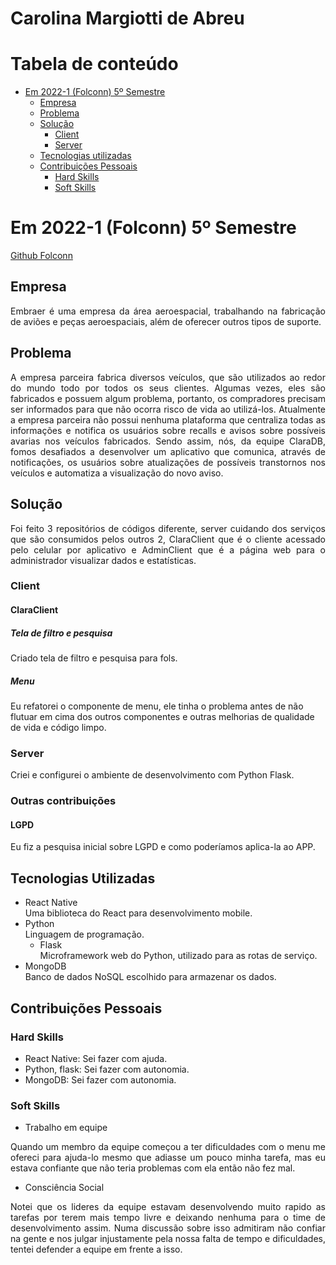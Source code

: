 # Carolina Margiotti de Abreu

# Tabela de conteúdo

-   [Em 2022-1 (Folconn) 5º Semestre](#em-2022-1-folconn-5º-semestre)
    -   [Empresa](#empresa)
    -   [Problema](#problema)
    -   [Solução](#solução)
        -   [Client](#client)
        -   [Server](#server)
    -   [Tecnologias utilizadas](#tecnologias-utilizadas)
    -   [Contribuições Pessoais](#contribuições-pessoais)
        -   [Hard Skills](#hard-skills)
        -   [Soft Skills](#soft-skills)

# Em 2022-1 (Folconn) 5º Semestre
[Github Folconn](https://github.com/CarolinaMargiotti/api-claradb)


## Empresa

<p align="justify">
Embraer é uma empresa da área aeroespacial, trabalhando na fabricação de aviões e peças aeroespaciais, além de oferecer outros tipos de suporte.
</p>

## Problema
<p align="justify">
A empresa parceira fabrica diversos veículos, que são utilizados ao redor do mundo todo por todos os seus clientes. Algumas vezes, eles são fabricados e possuem algum problema, portanto, os compradores precisam ser informados para que não ocorra risco de vida ao utilizá-los. Atualmente a empresa parceira não possui nenhuma plataforma que centraliza todas as informações e notifica os usuários sobre recalls e avisos sobre possíveis avarias nos veículos fabricados. Sendo assim, nós, da equipe ClaraDB, fomos desafiados a desenvolver um aplicativo que comunica, através de notificações, os usuários sobre atualizações de possíveis transtornos nos veículos e automatiza a visualização do novo aviso.
</p>

## Solução

<p align="justify">
Foi feito 3 repositórios de códigos diferente, server cuidando dos serviços que são consumidos pelos outros 2, ClaraClient que é o cliente acessado pelo celular por aplicativo e AdminClient que é a página web para o administrador visualizar dados e estatísticas.
</p>

### Client

#### ClaraClient

##### Tela de filtro e pesquisa
Criado tela de filtro e pesquisa para fols.

##### Menu
Eu refatorei o componente de menu, ele tinha o problema antes de não flutuar em cima dos outros componentes e outras melhorias de qualidade de vida e código limpo.

### Server
Criei e configurei o ambiente de desenvolvimento com Python Flask.

### Outras contribuições
#### LGPD
Eu fiz a pesquisa inicial sobre LGPD e como poderíamos aplica-la ao APP.

## Tecnologias Utilizadas
- React Native \
Uma biblioteca do React para desenvolvimento mobile.
- Python \
Linguagem de programação.
    - Flask \
Microframework web do Python, utilizado para as rotas de serviço.
- MongoDB \
Banco de dados NoSQL escolhido para armazenar os dados.

## Contribuições Pessoais

### Hard Skills
- React Native: Sei fazer com ajuda.
- Python, flask: Sei fazer com autonomia.
- MongoDB: Sei fazer com autonomia.

### Soft Skills
- Trabalho em equipe
<p align="justify">
    Quando um membro da equipe começou a ter dificuldades com o menu me ofereci para ajuda-lo mesmo que adiasse um pouco minha tarefa, mas eu estava confiante que não teria problemas com ela então não fez mal.    
</p>

- Consciência Social
<p align="justify">
    Notei que os lideres da equipe estavam desenvolvendo muito rapido as tarefas por terem mais tempo livre e deixando nenhuma para o time de desenvolvimento assim.   Numa discussão sobre isso admitiram não confiar na gente e nos julgar injustamente pela nossa falta de tempo e dificuldades, tentei defender a equipe em frente a isso.
</p>
